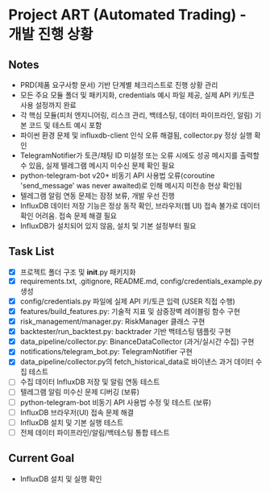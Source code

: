 # Project ART (Automated Trading) - 개발 진행 상황

## Notes
- PRD(제품 요구사항 문서) 기반 단계별 체크리스트로 진행 상황 관리
- 모든 주요 모듈 폴더 및 패키지화, credentials 예시 파일 제공, 실제 API 키/토큰 사용 설정까지 완료
- 각 핵심 모듈(피처 엔지니어링, 리스크 관리, 백테스팅, 데이터 파이프라인, 알림) 기본 코드 및 테스트 예시 포함
- 파이썬 환경 문제 및 influxdb-client 인식 오류 해결됨, collector.py 정상 실행 확인
- TelegramNotifier가 토큰/채팅 ID 미설정 또는 오류 시에도 성공 메시지를 출력할 수 있음, 실제 텔레그램 메시지 미수신 문제 확인 필요
- python-telegram-bot v20+ 비동기 API 사용법 오류(coroutine 'send_message' was never awaited)로 인해 메시지 미전송 현상 확인됨
- 텔레그램 알림 연동 문제는 잠정 보류, 개발 우선 진행
- InfluxDB 데이터 저장 기능은 정상 동작 확인, 브라우저(웹 UI) 접속 불가로 데이터 확인 어려움. 접속 문제 해결 필요
- InfluxDB가 설치되어 있지 않음, 설치 및 기본 설정부터 필요

## Task List
- [x] 프로젝트 폴더 구조 및 __init__.py 패키지화
- [x] requirements.txt, .gitignore, README.md, config/credentials_example.py 생성
- [x] config/credentials.py 파일에 실제 API 키/토큰 입력 (USER 직접 수행)
- [x] features/build_features.py: 기술적 지표 및 삼중장벽 레이블링 함수 구현
- [x] risk_management/manager.py: RiskManager 클래스 구현
- [x] backtester/run_backtest.py: backtrader 기반 백테스팅 템플릿 구현
- [x] data_pipeline/collector.py: BinanceDataCollector (과거/실시간 수집) 구현
- [x] notifications/telegram_bot.py: TelegramNotifier 구현
- [x] data_pipeline/collector.py의 fetch_historical_data로 바이낸스 과거 데이터 수집 테스트
- [ ] 수집 데이터 InfluxDB 저장 및 알림 연동 테스트
- [ ] 텔레그램 알림 미수신 문제 디버깅 (보류)
- [ ] python-telegram-bot 비동기 API 사용법 수정 및 테스트 (보류)
- [ ] InfluxDB 브라우저(UI) 접속 문제 해결
- [ ] InfluxDB 설치 및 기본 실행 테스트
- [ ] 전체 데이터 파이프라인/알림/백테스팅 통합 테스트

## Current Goal
- InfluxDB 설치 및 실행 확인
